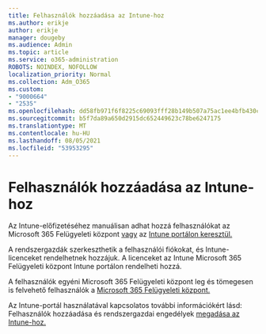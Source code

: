 ```yaml
---
title: Felhasználók hozzáadása az Intune-hoz
ms.author: erikje
author: erikje
manager: dougeby
ms.audience: Admin
ms.topic: article
ms.service: o365-administration
ROBOTS: NOINDEX, NOFOLLOW
localization_priority: Normal
ms.collection: Adm_O365
ms.custom:
- "9000664"
- "2535"
ms.openlocfilehash: dd58fb971f6f8225c69093fff28b149b507a75ac1ee4bfb430c919fddd317b52
ms.sourcegitcommit: b5f7da89a650d2915dc652449623c78be6247175
ms.translationtype: MT
ms.contentlocale: hu-HU
ms.lasthandoff: 08/05/2021
ms.locfileid: "53953295"
---
```

# <a name="add-users-to-intune"></a>Felhasználók hozzáadása az Intune-hoz

Az Intune-előfizetéséhez manuálisan adhat hozzá felhasználókat az Microsoft 365 Felügyeleti központ [vagy](https://admin.microsoft.com/) az [Intune portálon keresztül.](https://portal.azure.com/#blade/Microsoft_Intune_DeviceSettings/ExtensionLandingBlade/overview)

A rendszergazdák szerkeszthetik a felhasználói fiókokat, és Intune-licenceket rendelhetnek hozzájuk. A licenceket az Intune Microsoft 365 Felügyeleti központ Intune portálon rendelheti hozzá.

A felhasználók egyéni Microsoft 365 Felügyeleti központ leg és tömegesen is felvehető felhasználók a [Microsoft 365 Felügyeleti központ.](https://support.office.com/article/Add-users-individually-or-in-bulk-to-Office-365-Admin-Help-1970f7d6-03b5-442f-b385-5880b9c256ec)

Az Intune-portál használatával kapcsolatos további információkért lásd: Felhasználók hozzáadása és rendszergazdai engedélyek [megadása az Intune-hoz.](https://docs.microsoft.com/intune/fundamentals/users-add)